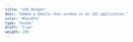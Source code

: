 ```yaml
---
title: "iOS Widget"
desc: "Embed a mobile chat window in an iOS application."
color: "#5ac8fa"
type: "Guide"
draft: "true"
weight: 200
---
```

